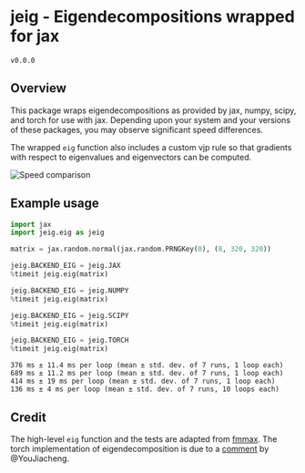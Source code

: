 # jeig - Eigendecompositions wrapped for jax
`v0.0.0`

## Overview

This package wraps eigendecompositions as provided by jax, numpy, scipy, and torch for use with jax. Depending upon your system and your versions of these packages, you may observe significant speed differences.

The wrapped `eig` function also includes a custom vjp rule so that gradients with respect to eigenvalues and eigenvectors can be computed.

![Speed comparison](/docs/speed.png)

## Example usage

```python
import jax
import jeig.eig as jeig

matrix = jax.random.normal(jax.random.PRNGKey(0), (8, 320, 320))

jeig.BACKEND_EIG = jeig.JAX
%timeit jeig.eig(matrix)

jeig.BACKEND_EIG = jeig.NUMPY
%timeit jeig.eig(matrix)

jeig.BACKEND_EIG = jeig.SCIPY
%timeit jeig.eig(matrix)

jeig.BACKEND_EIG = jeig.TORCH
%timeit jeig.eig(matrix)
```
```
376 ms ± 11.4 ms per loop (mean ± std. dev. of 7 runs, 1 loop each)
689 ms ± 11.2 ms per loop (mean ± std. dev. of 7 runs, 1 loop each)
414 ms ± 19 ms per loop (mean ± std. dev. of 7 runs, 1 loop each)
136 ms ± 4 ms per loop (mean ± std. dev. of 7 runs, 10 loops each)
```

## Credit
The high-level `eig` function and the tests are adapted from [fmmax](https://github.com/facebookresearch/fmmax/tree/main/src/fmmax). The torch implementation of eigendecomposition is due to a [comment](https://github.com/google/jax/issues/10180#issuecomment-1092098074) by @YouJiacheng.
